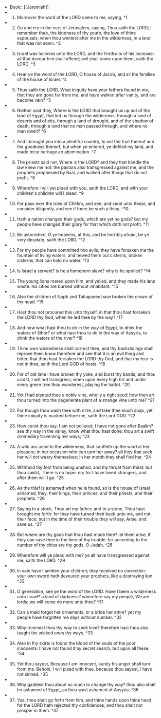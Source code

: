 - Book:: [[Jeremiah]]
- 1. Moreover the word of the LORD came to me, saying, ^1
- 2. Go and cry in the ears of Jerusalem, saying, Thus saith the LORD; I remember thee, the kindness of thy youth, the love of thine espousals, when thou wentest after me in the wilderness, in a land that was not sown. ^2
- 3. Israel was holiness unto the LORD, and the firstfruits of his increase: all that devour him shall offend; evil shall come upon them, saith the LORD. ^3
- 4. Hear ye the word of the LORD, O house of Jacob, and all the families of the house of Israel: ^4
- 5. Thus saith the LORD, What iniquity have your fathers found in me, that they are gone far from me, and have walked after vanity, and are become vain? ^5
- 6. Neither said they, Where is the LORD that brought us up out of the land of Egypt, that led us through the wilderness, through a land of deserts and of pits, through a land of drought, and of the shadow of death, through a land that no man passed through, and where no man dwelt? ^6
- 7. And I brought you into a plentiful country, to eat the fruit thereof and the goodness thereof; but when ye entered, ye defiled my land, and made mine heritage an abomination. ^7
- 8. The priests said not, Where is the LORD? and they that handle the law knew me not: the pastors also transgressed against me, and the prophets prophesied by Baal, and walked after things that do not profit. ^8
- 9. Wherefore I will yet plead with you, saith the LORD, and with your children's children will I plead. ^9
- 10. For pass over the isles of Chittim, and see; and send unto Kedar, and consider diligently, and see if there be such a thing. ^10
- 11. Hath a nation changed their gods, which are yet no gods? but my people have changed their glory for that which doth not profit. ^11
- 12. Be astonished, O ye heavens, at this, and be horribly afraid, be ye very desolate, saith the LORD. ^12
- 13. For my people have committed two evils; they have forsaken me the fountain of living waters, and hewed them out cisterns, broken cisterns, that can hold no water. ^13
- 14. Is Israel a servant? is he a homeborn slave? why is he spoiled? ^14
- 15. The young lions roared upon him, and yelled, and they made his land waste: his cities are burned without inhabitant. ^15
- 16. Also the children of Noph and Tahapanes have broken the crown of thy head. ^16
- 17. Hast thou not procured this unto thyself, in that thou hast forsaken the LORD thy God, when he led thee by the way? ^17
- 18. And now what hast thou to do in the way of Egypt, to drink the waters of Sihor? or what hast thou to do in the way of Assyria, to drink the waters of the river? ^18
- 19. Thine own wickedness shall correct thee, and thy backslidings shall reprove thee: know therefore and see that it is an evil thing and bitter, that thou hast forsaken the LORD thy God, and that my fear is not in thee, saith the Lord GOD of hosts. ^19
- 20. For of old time I have broken thy yoke, and burst thy bands; and thou saidst, I will not transgress; when upon every high hill and under every green tree thou wanderest, playing the harlot. ^20
- 21. Yet I had planted thee a noble vine, wholly a right seed: how then art thou turned into the degenerate plant of a strange vine unto me? ^21
- 22. For though thou wash thee with nitre, and take thee much soap, yet thine iniquity is marked before me, saith the Lord GOD. ^22
- 23. How canst thou say, I am not polluted, I have not gone after Baalim? see thy way in the valley, know what thou hast done: thou art a swift dromedary traversing her ways; ^23
- 24. A wild ass used to the wilderness, that snuffeth up the wind at her pleasure; in her occasion who can turn her away? all they that seek her will not weary themselves; in her month they shall find her. ^24
- 25. Withhold thy foot from being unshod, and thy throat from thirst: but thou saidst, There is no hope: no; for I have loved strangers, and after them will I go. ^25
- 26. As the thief is ashamed when he is found, so is the house of Israel ashamed; they, their kings, their princes, and their priests, and their prophets. ^26
- 27. Saying to a stock, Thou art my father; and to a stone, Thou hast brought me forth: for they have turned their back unto me, and not their face: but in the time of their trouble they will say, Arise, and save us. ^27
- 28. But where are thy gods that thou hast made thee? let them arise, if they can save thee in the time of thy trouble: for according to the number of thy cities are thy gods, O Judah. ^28
- 29. Wherefore will ye plead with me? ye all have transgressed against me, saith the LORD. ^29
- 30. In vain have I smitten your children; they received no correction: your own sword hath devoured your prophets, like a destroying lion. ^30
- 31. O generation, see ye the word of the LORD. Have I been a wilderness unto Israel? a land of darkness? wherefore say my people, We are lords; we will come no more unto thee? ^31
- 32. Can a maid forget her ornaments, or a bride her attire? yet my people have forgotten me days without number. ^32
- 33. Why trimmest thou thy way to seek love? therefore hast thou also taught the wicked ones thy ways. ^33
- 34. Also in thy skirts is found the blood of the souls of the poor innocents: I have not found it by secret search, but upon all these. ^34
- 35. Yet thou sayest, Because I am innocent, surely his anger shall turn from me. Behold, I will plead with thee, because thou sayest, I have not sinned. ^35
- 36. Why gaddest thou about so much to change thy way? thou also shalt be ashamed of Egypt, as thou wast ashamed of Assyria. ^36
- 37. Yea, thou shalt go forth from him, and thine hands upon thine head: for the LORD hath rejected thy confidences, and thou shalt not prosper in them. ^37
